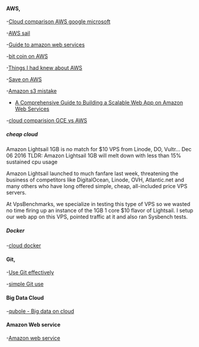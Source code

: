 #### AWS,

-[Cloud comparison AWS google microsoft](https://www.arador.com/ridiculous-bandwidth-costs-amazon-google-microsoft/)


 -[AWS sail ](https://news.ycombinator.com/item?id=13072155)

 -[Guide to amazon web services](https://github.com/open-guides/og-aws)

-[bit coin on AWS](https://news.ycombinator.com/item?id=6911908)

-[Things I had knew about AWS](https://news.ycombinator.com/item?id=7172060)

-[Save on AWS](https://news.ycombinator.com/item?id=7184179)

-[Amazon s3 mistake](https://news.ycombinator.com/item?id=8817299)

- [A Comprehensive Guide to Building a Scalable Web App on Amazon Web Services](https://www.airpair.com/aws/posts/building-a-scalable-web-app-on-amazon-web-services-p1?wed)


-[cloud comparision GCE vs AWS](https://thehftguy.wordpress.com/2016/11/18/google-cloud-is-50-cheaper-than-aws/)


##### cheap cloud

Amazon Lightsail 1GB is no match for $10 VPS from Linode, DO, Vultr...
Dec 06 2016
TLDR: Amazon Lightsail 1GB will melt down with less than 15% sustained cpu usage

Amazon Lightsail launched to much fanfare last week, threatening the business of competitors like DigitalOcean, Linode, OVH, Atlantic.net and many others who have long offered simple, cheap, all-included price VPS servers.

At VpsBenchmarks, we specialize in testing this type of VPS so we wasted no time firing up an instance of the 1GB 1 core $10 flavor of Lightsail. I setup our web app on this VPS, pointed traffic at it and also ran Sysbench tests.

##### Docker

-[cloud docker](https://hyper.sh/)

#### Git,

-[Use Git effectively](http://devcharm.com/pages/46-improve-your-git-workflow)

-[simple Git use](http://blogs.atlassian.com/2014/01/simple-git-workflow-simple/)

#### Big Data Cloud
-[qubole - Big data on cloud](http://www.qubole.com/)

#### Amazon Web service

-[Amazon web service](https://www.expeditedssl.com/aws-in-plain-english)
